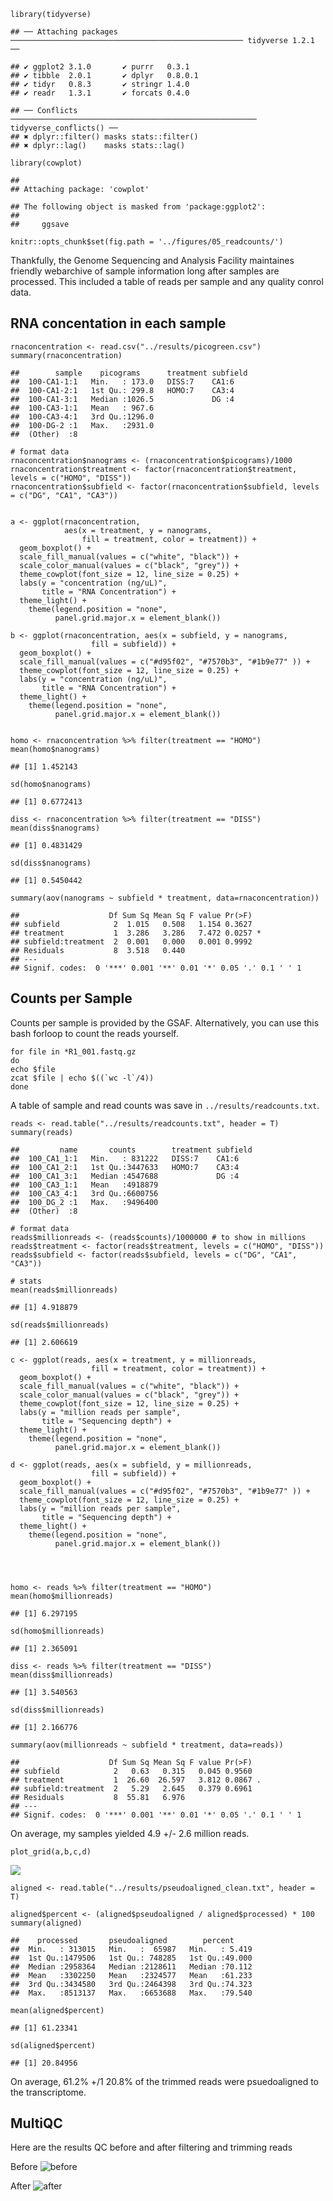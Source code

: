     library(tidyverse)

    ## ── Attaching packages ──────────────────────────────────────────────────── tidyverse 1.2.1 ──

    ## ✔ ggplot2 3.1.0       ✔ purrr   0.3.1  
    ## ✔ tibble  2.0.1       ✔ dplyr   0.8.0.1
    ## ✔ tidyr   0.8.3       ✔ stringr 1.4.0  
    ## ✔ readr   1.3.1       ✔ forcats 0.4.0

    ## ── Conflicts ─────────────────────────────────────────────────────── tidyverse_conflicts() ──
    ## ✖ dplyr::filter() masks stats::filter()
    ## ✖ dplyr::lag()    masks stats::lag()

    library(cowplot)

    ## 
    ## Attaching package: 'cowplot'

    ## The following object is masked from 'package:ggplot2':
    ## 
    ##     ggsave

    knitr::opts_chunk$set(fig.path = '../figures/05_readcounts/')

Thankfully, the Genome Sequencing and Analysis Facility maintaines
friendly webarchive of sample information long after samples are
processed. This included a table of reads per sample and any quality
conrol data.

RNA concentation in each sample
-------------------------------

    rnaconcentration <- read.csv("../results/picogreen.csv")
    summary(rnaconcentration)

    ##        sample    picograms      treatment subfield
    ##  100-CA1-1:1   Min.   : 173.0   DISS:7    CA1:6   
    ##  100-CA1-2:1   1st Qu.: 299.8   HOMO:7    CA3:4   
    ##  100-CA1-3:1   Median :1026.5             DG :4   
    ##  100-CA3-1:1   Mean   : 967.6                     
    ##  100-CA3-4:1   3rd Qu.:1296.0                     
    ##  100-DG-2 :1   Max.   :2931.0                     
    ##  (Other)  :8

    # format data
    rnaconcentration$nanograms <- (rnaconcentration$picograms)/1000 
    rnaconcentration$treatment <- factor(rnaconcentration$treatment, levels = c("HOMO", "DISS"))
    rnaconcentration$subfield <- factor(rnaconcentration$subfield, levels = c("DG", "CA1", "CA3"))


    a <- ggplot(rnaconcentration, 
                aes(x = treatment, y = nanograms, 
                    fill = treatment, color = treatment)) + 
      geom_boxplot() +
      scale_fill_manual(values = c("white", "black")) +
      scale_color_manual(values = c("black", "grey")) +
      theme_cowplot(font_size = 12, line_size = 0.25) +
      labs(y = "concentration (ng/uL)",
           title = "RNA Concentration") +
      theme_light() +
        theme(legend.position = "none",
              panel.grid.major.x = element_blank()) 

    b <- ggplot(rnaconcentration, aes(x = subfield, y = nanograms, 
                      fill = subfield)) + 
      geom_boxplot() +
      scale_fill_manual(values = c("#d95f02", "#7570b3", "#1b9e77" )) +
      theme_cowplot(font_size = 12, line_size = 0.25) +
      labs(y = "concentration (ng/uL)",
           title = "RNA Concentration") +
      theme_light() +
        theme(legend.position = "none",
              panel.grid.major.x = element_blank())


    homo <- rnaconcentration %>% filter(treatment == "HOMO") 
    mean(homo$nanograms)

    ## [1] 1.452143

    sd(homo$nanograms)

    ## [1] 0.6772413

    diss <- rnaconcentration %>% filter(treatment == "DISS") 
    mean(diss$nanograms)

    ## [1] 0.4831429

    sd(diss$nanograms)

    ## [1] 0.5450442

    summary(aov(nanograms ~ subfield * treatment, data=rnaconcentration))

    ##                    Df Sum Sq Mean Sq F value Pr(>F)  
    ## subfield            2  1.015   0.508   1.154 0.3627  
    ## treatment           1  3.286   3.286   7.472 0.0257 *
    ## subfield:treatment  2  0.001   0.000   0.001 0.9992  
    ## Residuals           8  3.518   0.440                 
    ## ---
    ## Signif. codes:  0 '***' 0.001 '**' 0.01 '*' 0.05 '.' 0.1 ' ' 1

Counts per Sample
-----------------

Counts per sample is provided by the GSAF. Alternatively, you can use
this bash forloop to count the reads yourself.

    for file in *R1_001.fastq.gz
    do
    echo $file
    zcat $file | echo $((`wc -l`/4)) 
    done 

A table of sample and read counts was save in
`../results/readcounts.txt`.

    reads <- read.table("../results/readcounts.txt", header = T)
    summary(reads)

    ##         name       counts        treatment subfield
    ##  100_CA1_1:1   Min.   : 831222   DISS:7    CA1:6   
    ##  100_CA1_2:1   1st Qu.:3447633   HOMO:7    CA3:4   
    ##  100_CA1_3:1   Median :4547688             DG :4   
    ##  100_CA3_1:1   Mean   :4918879                     
    ##  100_CA3_4:1   3rd Qu.:6600756                     
    ##  100_DG_2 :1   Max.   :9496400                     
    ##  (Other)  :8

    # format data
    reads$millionreads <- (reads$counts)/1000000 # to show in millions
    reads$treatment <- factor(reads$treatment, levels = c("HOMO", "DISS"))
    reads$subfield <- factor(reads$subfield, levels = c("DG", "CA1", "CA3"))

    # stats
    mean(reads$millionreads) 

    ## [1] 4.918879

    sd(reads$millionreads)

    ## [1] 2.606619

    c <- ggplot(reads, aes(x = treatment, y = millionreads, 
                      fill = treatment, color = treatment)) + 
      geom_boxplot() +
      scale_fill_manual(values = c("white", "black")) +
      scale_color_manual(values = c("black", "grey")) +
      theme_cowplot(font_size = 12, line_size = 0.25) +
      labs(y = "million reads per sample",
           title = "Sequencing depth") +
      theme_light() +
        theme(legend.position = "none",
              panel.grid.major.x = element_blank()) 

    d <- ggplot(reads, aes(x = subfield, y = millionreads, 
                      fill = subfield)) + 
      geom_boxplot() +
      scale_fill_manual(values = c("#d95f02", "#7570b3", "#1b9e77" )) +
      theme_cowplot(font_size = 12, line_size = 0.25) +
      labs(y = "million reads per sample",
           title = "Sequencing depth") +
      theme_light() +
        theme(legend.position = "none",
              panel.grid.major.x = element_blank())




    homo <- reads %>% filter(treatment == "HOMO") 
    mean(homo$millionreads)

    ## [1] 6.297195

    sd(homo$millionreads)

    ## [1] 2.365091

    diss <- reads %>% filter(treatment == "DISS") 
    mean(diss$millionreads)

    ## [1] 3.540563

    sd(diss$millionreads)

    ## [1] 2.166776

    summary(aov(millionreads ~ subfield * treatment, data=reads))

    ##                    Df Sum Sq Mean Sq F value Pr(>F)  
    ## subfield            2   0.63   0.315   0.045 0.9560  
    ## treatment           1  26.60  26.597   3.812 0.0867 .
    ## subfield:treatment  2   5.29   2.645   0.379 0.6961  
    ## Residuals           8  55.81   6.976                 
    ## ---
    ## Signif. codes:  0 '***' 0.001 '**' 0.01 '*' 0.05 '.' 0.1 ' ' 1

On average, my samples yielded 4.9 +/- 2.6 million reads.

    plot_grid(a,b,c,d)

![](../figures/05_readcounts/RNA-1.png)

    aligned <- read.table("../results/pseudoaligned_clean.txt", header = T)

    aligned$percent <- (aligned$pseudoaligned / aligned$processed) * 100
    summary(aligned)

    ##    processed       pseudoaligned        percent      
    ##  Min.   : 313015   Min.   :  65987   Min.   : 5.419  
    ##  1st Qu.:1479506   1st Qu.: 748285   1st Qu.:49.000  
    ##  Median :2958364   Median :2128611   Median :70.112  
    ##  Mean   :3302250   Mean   :2324577   Mean   :61.233  
    ##  3rd Qu.:3434580   3rd Qu.:2464398   3rd Qu.:74.323  
    ##  Max.   :8513137   Max.   :6653688   Max.   :79.540

    mean(aligned$percent)

    ## [1] 61.23341

    sd(aligned$percent)

    ## [1] 20.84956

On average, 61.2% +/1 20.8% of the trimmed reads were psuedoaligned to
the transcriptome.

MultiQC
-------

Here are the results QC before and after filtering and trimming reads

Before ![before](../figures/05_readcounts/before.png)

After ![after](../figures/05_readcounts/after.png)
